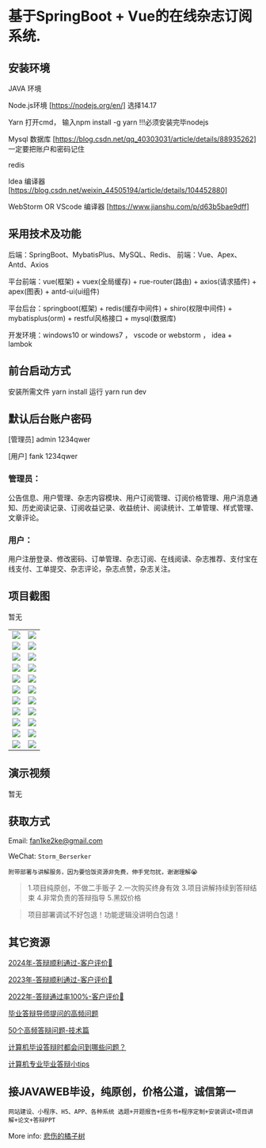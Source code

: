 # 基于SpringBoot + Vue的在线杂志订阅系统.

## 安装环境

JAVA 环境 

Node.js环境 [https://nodejs.org/en/] 选择14.17

Yarn 打开cmd， 输入npm install -g yarn !!!必须安装完毕nodejs

Mysql 数据库 [https://blog.csdn.net/qq_40303031/article/details/88935262] 一定要把账户和密码记住

redis

Idea 编译器 [https://blog.csdn.net/weixin_44505194/article/details/104452880]

WebStorm OR VScode 编译器 [https://www.jianshu.com/p/d63b5bae9dff]

## 采用技术及功能

后端：SpringBoot、MybatisPlus、MySQL、Redis、
前端：Vue、Apex、Antd、Axios

平台前端：vue(框架) + vuex(全局缓存) + rue-router(路由) + axios(请求插件) + apex(图表)  + antd-ui(ui组件)

平台后台：springboot(框架) + redis(缓存中间件) + shiro(权限中间件) + mybatisplus(orm) + restful风格接口 + mysql(数据库)

开发环境：windows10 or windows7 ， vscode or webstorm ， idea + lambok


## 前台启动方式
安装所需文件 yarn install 
运行 yarn run dev

## 默认后台账户密码
[管理员]
admin
1234qwer

[用户]
fank
1234qwer

### 管理员：
公告信息、用户管理、杂志内容模块、用户订阅管理、订阅价格管理、用户消息通知、历史阅读记录、订阅收益记录、收益统计、阅读统计、工单管理、样式管理、文章评论。

### 用户：
用户注册登录、修改密码、订单管理、杂志订阅、在线阅读、杂志推荐、支付宝在线支付、工单提交、杂志评论，杂志点赞，杂志关注。

## 项目截图
暂无

|  |  |
|---------------------|---------------------|
| ![](https://fank-bucket-oss.oss-cn-beijing.aliyuncs.com/img/61304ff1-34d9-4a70-9aeb-3fb3c5e75ee0.png) | ![](https://fank-bucket-oss.oss-cn-beijing.aliyuncs.com/img/2faa3f79-def7-4133-8a21-e9a93fc34cd1.png) |
| ![](https://fank-bucket-oss.oss-cn-beijing.aliyuncs.com/img/1990f439-1aa4-4db0-b7bb-7d705ce7ceec.png) | ![](https://fank-bucket-oss.oss-cn-beijing.aliyuncs.com/img/f95e7ee1-5e7f-43b5-af81-f4f3c80279e4.png) |
| ![](https://fank-bucket-oss.oss-cn-beijing.aliyuncs.com/img/953f706e-63d8-485d-b17b-5f8c8ebddd06.png) | ![](https://fank-bucket-oss.oss-cn-beijing.aliyuncs.com/img/f3d0fe5c-6fdf-41af-b8ec-14f0d5e4afe6.png) |
| ![](https://fank-bucket-oss.oss-cn-beijing.aliyuncs.com/img/920de269-5033-47c5-b41e-46336275004f.png) | ![](https://fank-bucket-oss.oss-cn-beijing.aliyuncs.com/img/f1b1a9cd-5846-4cfe-aa58-fe7ba91bb5aa.png) |
| ![](https://fank-bucket-oss.oss-cn-beijing.aliyuncs.com/img/097fc158-5a07-4928-9cb3-a487e6fdfc25.png) | ![](https://fank-bucket-oss.oss-cn-beijing.aliyuncs.com/img/eeb32f06-e33e-4d83-82d8-73cd430cf7dd.png) |
| ![](https://fank-bucket-oss.oss-cn-beijing.aliyuncs.com/img/96d7969b-e464-46f9-a3c8-a2ce819e2d20.png) | ![](https://fank-bucket-oss.oss-cn-beijing.aliyuncs.com/img/d7d83a17-56fa-40ef-baf5-5f782dbc26da.png) |
| ![](https://fank-bucket-oss.oss-cn-beijing.aliyuncs.com/img/68c9e1d7-540d-4797-a178-18e9f3fb76a6.png) | ![](https://fank-bucket-oss.oss-cn-beijing.aliyuncs.com/img/bb2bd217-eb8b-4111-82fa-c88b32ec734f.png) |
| ![](https://fank-bucket-oss.oss-cn-beijing.aliyuncs.com/img/8fdcbd2d-0ea6-469c-8532-f10b54da05dc.png) | ![](https://fank-bucket-oss.oss-cn-beijing.aliyuncs.com/img/b0e4e2c0-1af3-4e73-ba22-eac7ea3bcae3.png) |
| ![](https://fank-bucket-oss.oss-cn-beijing.aliyuncs.com/img/6b5c7bb2-0d22-44a3-8f71-d13723a4bddf.png) | ![](https://fank-bucket-oss.oss-cn-beijing.aliyuncs.com/img/a9d9f7cb-07b9-484c-ae4a-ba17347281d7.png) |
| ![](https://fank-bucket-oss.oss-cn-beijing.aliyuncs.com/img/4c9274d3-3b1e-43de-8069-7b936a7a683d.png) | ![](https://fank-bucket-oss.oss-cn-beijing.aliyuncs.com/img/353434ba-cf34-4072-9c8c-62eca001aeb0.png) |
| ![](https://fank-bucket-oss.oss-cn-beijing.aliyuncs.com/img/3ad234d1-5cd5-4633-8872-d5c9ce098901.png) | ![](https://fank-bucket-oss.oss-cn-beijing.aliyuncs.com/work/936e9baf53eb9a217af4f89c616dc19.png) |


## 演示视频

暂无

## 获取方式

Email: fan1ke2ke@gmail.com

WeChat: `Storm_Berserker`

`附带部署与讲解服务，因为要恰饭资源非免费，伸手党勿扰，谢谢理解😭`

> 1.项目纯原创，不做二手贩子 2.一次购买终身有效 3.项目讲解持续到答辩结束 4.非常负责的答辩指导 5.黑奴价格

> 项目部署调试不好包退！功能逻辑没讲明白包退！

## 其它资源

[2024年-答辩顺利通过-客户评价👻](https://berserker287.github.io/2024/06/06/2024%E5%B9%B4%E7%AD%94%E8%BE%A9%E9%A1%BA%E5%88%A9%E9%80%9A%E8%BF%87/)

[2023年-答辩顺利通过-客户评价🐢](https://berserker287.github.io/2023/06/14/2023%E5%B9%B4%E7%AD%94%E8%BE%A9%E9%A1%BA%E5%88%A9%E9%80%9A%E8%BF%87/)

[2022年-答辩通过率100%-客户评价🐣](https://berserker287.github.io/2022/05/25/%E9%A1%B9%E7%9B%AE%E4%BA%A4%E6%98%93%E8%AE%B0%E5%BD%95/)

[毕业答辩导师提问的高频问题](https://berserker287.github.io/2023/06/13/%E6%AF%95%E4%B8%9A%E7%AD%94%E8%BE%A9%E5%AF%BC%E5%B8%88%E6%8F%90%E9%97%AE%E7%9A%84%E9%AB%98%E9%A2%91%E9%97%AE%E9%A2%98/)

[50个高频答辩问题-技术篇](https://berserker287.github.io/2023/06/13/50%E4%B8%AA%E9%AB%98%E9%A2%91%E7%AD%94%E8%BE%A9%E9%97%AE%E9%A2%98-%E6%8A%80%E6%9C%AF%E7%AF%87/)

[计算机毕设答辩时都会问到哪些问题？](https://www.zhihu.com/question/31020988)

[计算机专业毕业答辩小tips](https://zhuanlan.zhihu.com/p/145911029)

## 接JAVAWEB毕设，纯原创，价格公道，诚信第一

`网站建设、小程序、H5、APP、各种系统 选题+开题报告+任务书+程序定制+安装调试+项目讲解+论文+答辩PPT`

More info: [悲伤的橘子树](https://berserker287.github.io/)
